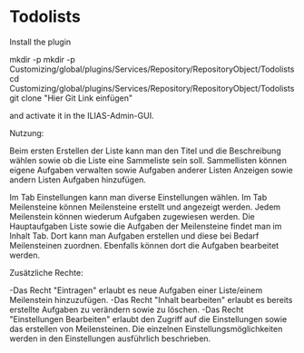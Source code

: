 # Todolists

Install the plugin

mkdir -p mkdir -p Customizing/global/plugins/Services/Repository/RepositoryObject/Todolists
cd Customizing/global/plugins/Services/Repository/RepositoryObject/Todolists
git clone "Hier Git Link einfügen"

and activate it in the ILIAS-Admin-GUI.

Nutzung:

Beim ersten Erstellen der Liste kann man den Titel und die Beschreibung wählen sowie ob die Liste eine Sammeliste sein soll. Sammellisten können eigene Aufgaben verwalten sowie Aufgaben anderer Listen Anzeigen sowie andern Listen Aufgaben hinzufügen.

Im Tab Einstellungen kann man diverse Einstellungen wählen. Im Tab Meilensteine können Meilensteine erstellt und angezeigt werden. Jedem Meilenstein können wiederum Aufgaben zugewiesen werden. Die Hauptaufgaben Liste sowie die Aufgaben der Meilensteine findet man im Inhalt Tab. Dort kann man Aufgaben erstellen und diese bei Bedarf Meilensteinen zuordnen. Ebenfalls können dort die Aufgaben bearbeitet werden.

Zusätzliche Rechte:

-Das Recht "Eintragen" erlaubt es neue Aufgaben einer Liste/einem Meilenstein hinzuzufügen.
-Das Recht "Inhalt bearbeiten" erlaubt es bereits erstellte Aufgaben zu verändern sowie zu löschen.
-Das Recht "Einstellungen Bearbeiten" erlaubt den Zugriff auf die Einstellungen sowie das erstellen von Meilensteinen. Die einzelnen Einstellungsmöglichkeiten werden in den Einstellungen ausführlich beschrieben.
